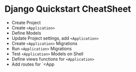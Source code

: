 # Django Quickstart CheatSheet

 - Create Project
 - Create `<Application>`
 - Define Models
 - Update Project settings, add `<Application>`
 - Create `<Application>` Migrations
 - Run `<Application>` Migrations
 - Test `<Application>` Models on Shell
 - Define views functions for `<Application>`
 - Add routes for `<App

<!--stackedit_data:
eyJoaXN0b3J5IjpbNzY2MjU4NDgwLDg5ODk3NDU4MSwtMjEzMT
g3Njk2Ml19
-->